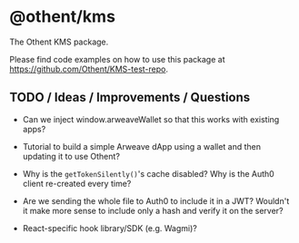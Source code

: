 # @othent/kms

The Othent KMS package.

Please find code examples on how to use this package at https://github.com/Othent/KMS-test-repo.

## TODO / Ideas / Improvements / Questions

- Can we inject window.arweaveWallet so that this works with existing apps?

- Tutorial to build a simple Arweave dApp using a wallet and then updating it to use Othent?

- Why is the `getTokenSilently()`'s cache disabled? Why is the Auth0 client re-created every time?

- Are we sending the whole file to Auth0 to include it in a JWT? Wouldn't it make more sense to include only a hash and verify it on the server?

- React-specific hook library/SDK (e.g. Wagmi)?
